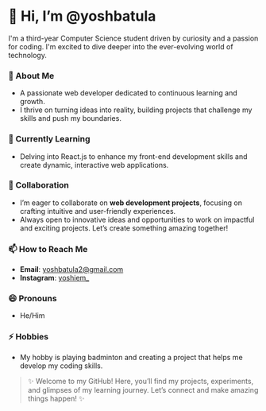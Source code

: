# 👋 Hi, I’m @yoshbatula
I'm a third-year Computer Science student driven by curiosity and a passion for coding. I'm excited to dive deeper into the ever-evolving world of technology.

### 👀 About Me  
- A passionate web developer dedicated to continuous learning and growth.
- I thrive on turning ideas into reality, building projects that challenge my skills and push my boundaries.

### 🌱 Currently Learning  
- Delving into React.js to enhance my front-end development skills and create dynamic, interactive web applications.

### 💞️ Collaboration  
- I’m eager to collaborate on **web development projects**, focusing on crafting intuitive and user-friendly experiences.  
- Always open to innovative ideas and opportunities to work on impactful and exciting projects. Let’s create something amazing together!  

### 📫 How to Reach Me  
- **Email**: yoshbatula2@gmail.com  
- **Instagram**: [yoshiem_](https://www.instagram.com/yoshiem_)

### 😄 Pronouns  
- He/Him  

### ⚡ Hobbies
- My hobby is playing badminton and creating a project that helps me develop my coding skills. 

> ✨ Welcome to my GitHub! Here, you’ll find my projects, experiments, and glimpses of my learning journey. Let’s connect and make amazing things happen! ✨
